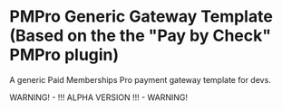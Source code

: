 # PMPro Generic Gateway Template (Based on the the "Pay by Check" PMPro plugin)
A generic Paid Memberships Pro payment gateway template for devs.

WARNING! - !!! ALPHA VERSION !!! - WARNING!
